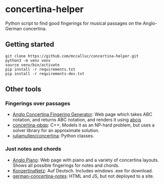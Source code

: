 # concertina-helper
Python script to find good fingerings for musical passages on the Anglo-German concertina.

## Getting started

```
git clone https://github.com/mccalluc/concertina-helper.git
python3 -m venv venv
source venv/bin/activate
pip install -r requirements.txt
pip install -r requirements-dev.txt
```

## Other tools

### Fingerings over passages

- [Anglo Concertina Fingering Generator](https://jvandonsel.github.io/fingering/fingering.html): Web page which takes ABC notation, and returns ABC notation, and renders it using [abcjs](https://www.abcjs.net/)
- [concertina-pbqp](https://github.com/resistor/concertina-pbqp): C++; Models it as an NP-hard problem, but uses a solver library for an approximate solution. 
- [juliamullen/concertina](https://github.com/juliamullen/concertina): Python classes.

### Just notes and chords

- [Anglo Piano](https://anglopiano.com/): Web page with piano and a variety of concertina layouts. Shows all possible fingerings for notes and chords.
- [KonzertinaNetz](https://www.konzertinanetz.de/): Auf Deutsch. Includes windows .exe for download.
- [german-concertina-notes](https://github.com/daniel-leinweber/german-concertina-notes): HTML and JS, but not deployed to a site.
